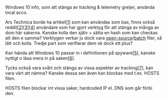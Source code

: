 ---
---

Windows 10 info, som att stänga av tracking & telemetry greijer, använda local acco.

Ars Technica borde ha artikel[[1]] som kan användas som bas, finns också reddit[[2]][[3]][[4]] användare som har gjort verktyg för att stänga av många av dom här sakerna. Kanske kolla den själv + sätta en hash som kan checkas att den e samma? Verktygen verkar ju dock vara [open-source][2]/[batch][3] filer, så lätt och kolla. Tredje part som verifierar dem ok dock ett plus?

Kan hända att Windows 10 passar in i definitionen på spyware[[5]], kanske nyttigt o läsa mera in på saken[[6]].

Tycks också vara svårt och stänga av vissa aspekter av tracking[[7]], kan vara värt att nämna? Kanske dessa sen även kan blockas med t.ex. HOSTS filen.

HOSTS filen blockar int vissa saker, hardcoded IP el. DNS som går förbi den.

[1]: http://arstechnica.com/information-technology/2015/08/windows-10-doesnt-offer-much-privacy-by-default-heres-how-to-fix-it/
[2]: https://github.com/10se1ucgo/DisableWinTracking
[3]: http://pastebin.com/K8Ww4j8z
[4]: https://www.reddit.com/r/Windows10/comments/3fn46j/i_made_my_own_userfriendly_windows_10_privacy/
[5]: http://www.merriam-webster.com/dictionary/spyware
[6]: https://aralbalkan.com/notes/spyware-2.0/
[7]: http://arstechnica.com/information-technology/2015/08/even-when-told-not-to-windows-10-just-cant-stop-talking-to-microsoft/#p3